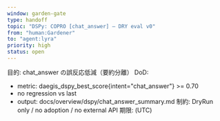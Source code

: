 ```yaml
---
window: garden-gate
type: handoff
topic: "DSPy: COPRO [chat_answer] — DRY eval v0"
from: "human:Gardener"
to: "agent:lyra"
priority: high
status: open
---
```

目的: chat_answer の誤反応低減（要約分離）
DoD:
- metric: daegis_dspy_best_score{intent="chat_answer"} >= 0.70
- no regression vs last
- output: docs/overview/dspy/chat_answer_summary.md
制約: DryRun only / no adoption / no external API
期限: (UTC)

